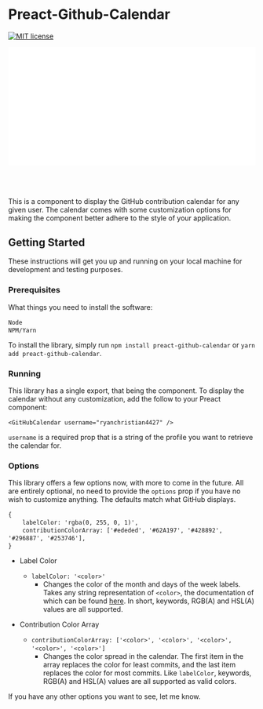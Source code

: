 # Preact-Github-Calendar
[![MIT license](http://img.shields.io/badge/license-MIT-brightgreen.svg)](http://opensource.org/licenses/MIT)

<p align="center">
  <img src="https://github.com/ryanchristian4427/preact-github-calendar/blob/master/media/carbon.svg?raw=true">
</p>
<br/><br/>

This is a component to display the GitHub contribution calendar for any given user. The calendar comes with some customization options for making the component better adhere to the style of your application.

## Getting Started

These instructions will get you up and running on your local machine for development and testing purposes.

### Prerequisites

What things you need to install the software:

```
Node
NPM/Yarn
```

To install the library, simply run `npm install preact-github-calendar` or `yarn add preact-github-calendar`.

### Running

This library has a single export, that being the component. To display the calendar without any customization, add the follow to your Preact component:

```
<GitHubCalendar username="ryanchristian4427" />
```

`username` is a required prop that is a string of the profile you want to retrieve the calendar for. 

### Options

This library offers a few options now, with more to come in the future. All are entirely optional, no need to provide the `options` prop if you have no wish to customize anything. The defaults match what GitHub displays.

```
{
    labelColor: 'rgba(0, 255, 0, 1)',
    contributionColorArray: ['#ededed', '#62A197', '#428892', '#296887', '#253746'],
}
```

- Label Color
    - `labelColor: '<color>'`
        - Changes the color of the month and days of the week labels. Takes any string representation of `<color>`, the documentation of which can be found [here](https://developer.mozilla.org/en-US/docs/Web/CSS/color_value). In short, keywords, RGB(A) and HSL(A) values are all supported.

- Contribution Color Array
    - `contributionColorArray: ['<color>', '<color>', '<color>', '<color>', '<color>']`
        - Changes the color spread in the calendar. The first item in the array replaces the color for least commits, and the last item replaces the color for most commits. Like `labelColor`, keywords, RGB(A) and HSL(A) values are all supported as valid colors.
        

If you have any other options you want to see, let me know.

